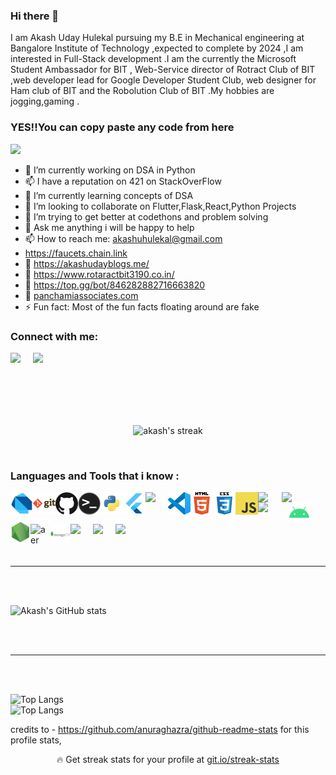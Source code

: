 ### Hi there 👋

<!-- [![Typing SVG](https://readme-typing-svg.herokuapp.com?font=serif&duration=4000&color=F75C7E&center=true&vCenter=true&lines=;I+am+from+West+Bengal%2C+India.;I+am+a+beginner+one+busy+with+studies.;This+is+my+hobby.;Thanks+for+checking+out+the+repositories.)](https://git.io/typing-svg) -->

   I am Akash Uday Hulekal pursuing my B.E in Mechanical engineering  at  Bangalore Institute of Technology ,expected to complete by 2024 ,I am interested in Full-Stack development .I am the currently the Microsoft Student Ambassador for BIT , Web-Service director of Rotract Club of BIT ,web developer lead for Google Developer Student Club, web designer for Ham club of BIT and the Robolution Club of BIT .My hobbies are jogging,gaming .
   
   <h3>YES!!You can copy paste any code from here</h3>
   
   ![](https://visitor-badge.glitch.me/badge?page_id=akashgreninja.akashgreninja&left_text=MyPageVisitors)

- 🔭 I’m currently working on DSA in Python
- 📫 I have a reputation on 421 on StackOverFlow
- 🌱 I’m currently learning concepts of DSA
- 👯 I’m looking to collaborate on Flutter,Flask,React,Python Projects
- 👯 I’m trying to get better at codethons and problem solving 
- 💬 Ask me anything i will be happy to help
- 📫 How to reach me: akashuhulekal@gmail.com
- <a href="https://faucets.chain.link" target="_blank"> https://faucets.chain.link</a>
- 📱 https://akashudayblogs.me/
- 📱 https://www.rotaractbit3190.co.in/
- 📱 https://top.gg/bot/846282882716663820
- 📱 [panchamiassociates.com](https://panchamiassociates.com/)
- ⚡ Fun fact: Most of the fun facts floating around are fake


### Connect with me:
[<img align="left" width="36" src="https://cdn.jsdelivr.net/npm/simple-icons@v3/icons/linkedin.svg" />](https://www.linkedin.com/in/akash-uday-6a0b52224/)
[<img align="left" width="36" src="https://cdn.jsdelivr.net/npm/simple-icons@v3/icons/instagram.svg" />](https://www.instagram.com/ak_uh13//)

<br></br>
<br></br>
<br></br>
<p align="center">
    <img alt="akash's streak" src="https://github-readme-streak-stats.herokuapp.com/?user=akashgreninja&theme=monokai-metallian&hide_border=true"/>
  </a>
</p>
<br/>

### Languages and Tools that i know :
<img align="left" width="36" src="https://raw.githubusercontent.com/github/explore/80688e429a7d4ef2fca1e82350fe8e3517d3494d/topics/dart/dart.png" />
<img align="left" width="36" src="https://raw.githubusercontent.com/github/explore/80688e429a7d4ef2fca1e82350fe8e3517d3494d/topics/git/git.png" />
<img align="left" width="36" src="https://raw.githubusercontent.com/github/explore/78df643247d429f6cc873026c0622819ad797942/topics/github/github.png" />
<img align="left" width="36" src="https://raw.githubusercontent.com/github/explore/80688e429a7d4ef2fca1e82350fe8e3517d3494d/topics/terminal/terminal.png" />
<img align="left" width="36" src="https://raw.githubusercontent.com/github/explore/80688e429a7d4ef2fca1e82350fe8e3517d3494d/topics/python/python.png" />
<img align="left" width="36" src="https://raw.githubusercontent.com/github/explore/80688e429a7d4ef2fca1e82350fe8e3517d3494d/topics/flutter/flutter.png" />
<img align="left" width="36" src="https://firebase.google.com/downloads/brand-guidelines/PNG/logo-logomark.png" />
<img align="left" width="36" src="https://raw.githubusercontent.com/github/explore/80688e429a7d4ef2fca1e82350fe8e3517d3494d/topics/visual-studio-code/visual-studio-code.png" />

<img align="left" width="36" src="https://raw.githubusercontent.com/github/explore/80688e429a7d4ef2fca1e82350fe8e3517d3494d/topics/html/html.png" />
<img align="left" width="36" src="https://raw.githubusercontent.com/github/explore/80688e429a7d4ef2fca1e82350fe8e3517d3494d/topics/css/css.png" />
<img align="left" width="36" src="https://raw.githubusercontent.com/github/explore/80688e429a7d4ef2fca1e82350fe8e3517d3494d/topics/javascript/javascript.png" />
<img align="left" width="38" src="https://cdn.freebiesupply.com/logos/large/2x/pug-logo-png-transparent.png" />
<img align="left" width="38" src="https://w7.pngwing.com/pngs/166/342/png-transparent-flask-python-bottle-web-framework-web-application-flask-white-monochrome-shoe.png" />
<img align="left" width="50" src="https://quintagroup.com/cms/python/images/jinja2.png/@@images/image.png" />
<img align="left" alt="React" width="32px" src="https://raw.githubusercontent.com/github/explore/80688e429a7d4ef2fca1e82350fe8e3517d3494d/topics/android/android.png" />
<img align="left" alt="Node.js" width="32px" src="https://raw.githubusercontent.com/github/explore/80688e429a7d4ef2fca1e82350fe8e3517d3494d/topics/nodejs/nodejs.png" />

<br/>
<div/>
<br/>
<br>
<img align="left" alt="aer" width="32px" src="https://cdn.freebiesupply.com/logos/large/2x/react-1-logo-png-transparent.png"/>
<img align="left" alt="MongoDB" width="32px" src="https://raw.githubusercontent.com/github/explore/80688e429a7d4ef2fca1e82350fe8e3517d3494d/topics/mongodb/mongodb.png" />
<img width="45" src="https://mpng.subpng.com/20180823/qyv/kisspng-mongodb-logo-database-nosql-web-development-and-stuff-page-3-5b7f6f413135b6.5868327515350782092016.jpg"/>

<img align="left" width="36"  src="https://p1.hiclipart.com/preview/736/783/702/macos-app-icons-android-studio-png-icon.jpg"   />
<img align="left" width="36"  src="https://user-images.githubusercontent.com/84433561/222486480-97f681d4-a0cf-4481-92d2-7e0848214fb6.png"   />
<br/>








<br />
<br />

-----
<br />
<br />


![Akash's GitHub stats](https://github-readme-stats.vercel.app/api?username=akashgreninja&hide=prs&count_private=true&show_icons=truee&theme=tokyonight)


<br />
<br />

-----
<br />
<br />

![Top Langs](https://github-readme-stats.vercel.app/api/top-langs/?username=akashgreninja)                            
![Top Langs](https://github-readme-stats.vercel.app/api/top-langs/?username=akashgreninja&layout=compact)


credits to - https://github.com/anuraghazra/github-readme-stats for this profile stats,  <p align="center">🔥 Get streak stats for your profile at <a href="https://git.io/streak-stats">git.io/streak-stats</a></p>

